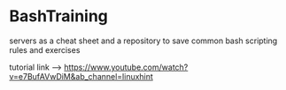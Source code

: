 # BashTraining
servers as a cheat sheet and a repository to save common bash scripting rules and exercises

tutorial link --> https://www.youtube.com/watch?v=e7BufAVwDiM&ab_channel=linuxhint
